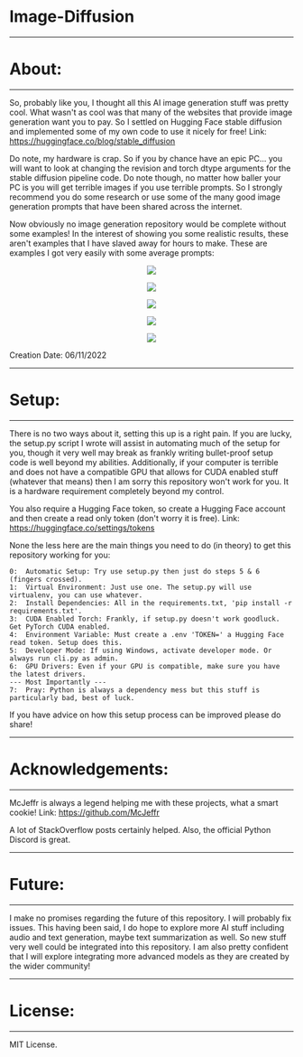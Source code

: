 # Image-Diffusion

***
# About:
---
So, probably like you, I thought all this AI image generation stuff was pretty cool. What wasn't as cool was that many of the websites that provide image generation want you to pay. So I settled on Hugging Face stable diffusion and implemented some of my own code to use it nicely for free!
Link: https://huggingface.co/blog/stable_diffusion

Do note, my hardware is crap. So if you by chance have an epic PC... you will want to look at changing the revision and torch dtype arguments for the stable diffusion pipeline code. Do note though, no matter how baller your PC is you will get terrible images if you use terrible prompts. So I strongly recommend you do some research or use some of the many good image generation prompts that have been shared across the internet.

Now obviously no image generation repository would be complete without some examples! In the interest of showing you some realistic results, these aren't examples that I have slaved away for hours to make. These are examples I got very easily with some average prompts:

<p align="center">
  <img src="https://github.com/Jamal135/Image-Diffusion/blob/main/media/example1.png?raw=true"/>
</p>
<p align="center">
  <img src="https://github.com/Jamal135/Image-Diffusion/blob/main/media/example2.png?raw=true"/>
</p>
<p align="center">
  <img src="https://github.com/Jamal135/Image-Diffusion/blob/main/media/example3.png?raw=true"/>
</p>
<p align="center">
  <img src="https://github.com/Jamal135/Image-Diffusion/blob/main/media/example4.png?raw=true"/>
</p>
<p align="center">
  <img src="https://github.com/Jamal135/Image-Diffusion/blob/main/media/example5.png?raw=true"/>
</p>

Creation Date: 06/11/2022

***
# Setup:
---
There is no two ways about it, setting this up is a right pain. If you are lucky, the setup.py script I wrote will assist in automating much of the setup for you, though it very well may break as frankly writing bullet-proof setup code is well beyond my abilities. Additionally, if your computer is terrible and does not have a compatible GPU that allows for CUDA enabled stuff (whatever that means) then I am sorry this repository won't work for you. It is a hardware requirement completely beyond my control.

You also require a Hugging Face token, so create a Hugging Face account and then create a read only token (don't worry it is free). 
Link: https://huggingface.co/settings/tokens

None the less here are the main things you need to do (in theory) to get this repository working for you:
```
0:  Automatic Setup: Try use setup.py then just do steps 5 & 6 (fingers crossed).
1:  Virtual Environment: Just use one. The setup.py will use virtualenv, you can use whatever.
2:  Install Dependencies: All in the requirements.txt, 'pip install -r requirements.txt'.
3:  CUDA Enabled Torch: Frankly, if setup.py doesn't work goodluck. Get PyTorch CUDA enabled.
4:  Environment Variable: Must create a .env 'TOKEN=' a Hugging Face read token. Setup does this.
5:  Developer Mode: If using Windows, activate developer mode. Or always run cli.py as admin.
6:  GPU Drivers: Even if your GPU is compatible, make sure you have the latest drivers.
--- Most Importantly ---
7:  Pray: Python is always a dependency mess but this stuff is particularly bad, best of luck.
```

If you have advice on how this setup process can be improved please do share!
***
# Acknowledgements:
---
McJeffr is always a legend helping me with these projects, what a smart cookie!
Link: https://github.com/McJeffr

A lot of StackOverflow posts certainly helped. 
Also, the official Python Discord is great.

***
# Future:
---
I make no promises regarding the future of this repository. I will probably fix issues. This having been said, I do hope to explore more AI stuff including audio and text generation, maybe text summarization as well. So new stuff very well could be integrated into this repository. I am also pretty confident that I will explore integrating more advanced models as they are created by the wider community!

***
# License:
---
MIT License.
